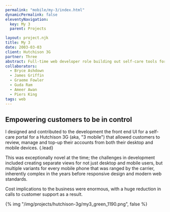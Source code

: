 ```yaml
---
permalink: "mobile/my-3/index.html"
dynamicPermalink: false
eleventyNavigation:
  key: My 3
  parent: Projects

layout: project.njk
title: My 3
date: 2003-03-03
client: Hutchison 3G
partner: Three
abstract: Full-time web developer role building out self-care tools for the UK's first 3G carrier.
collaborators: 
  - Bryce Ashdown
  - James Griffin
  - Graeme Fowler
  - Guda Ram
  - Ameer Awan
  - Piers King
tags: web
---
```


## Empowering customers to be in control 

I designed and contributed to the development the front end UI for a self-care
portal for a Hutchison 3G (aka, "3 mobile") that allowed customers to review,
manage and top-up their accounts from both their desktop and mobile devices.
{.lead}

This was exceptionally novel at the time; the challenges in development included
creating separate views for not just desktop and mobile users, but multiple
variants for every mobile phone that was ranged by the carrier, inherently
complex in the years before responsive design and modern web standards.

Cost implications to the business were enormous, with a huge reduction in calls
to customer support as a result.

{% img "/img/projects/hutchison-3g/my3_green_1190.png", false %}
